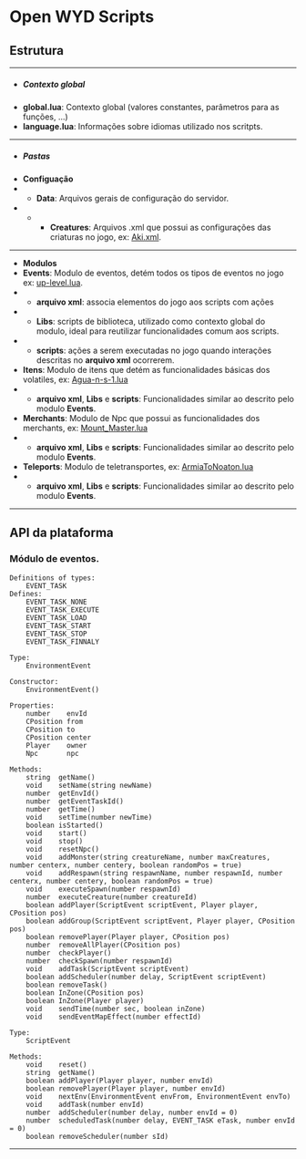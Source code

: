 # Open WYD Scripts


## Estrutura
--------------------------------------------------------------------------------------------------------------------------
- ##### **Contexto global**
- **global.lua**: Contexto global (valores constantes, parâmetros para as funções, ...)
- **language.lua**: Informações sobre idiomas utilizado nos scritpts.
--------------------------------------------------------------------------------------------------------------------------
- ##### **Pastas**
- **Configuação**
- - **Data**: Arquivos gerais de configuração do servidor.
- - - **Creatures**: Arquivos .xml que possui as configurações das criaturas no jogo, ex: [Aki.xml](https://github.com/open-wyd/open-wyd-scripts/blob/master/Data/Creatures/Aki.xml). 
--------------------------------------------------------------------------------------------------------------------------
- **Modulos**
- **Events**: Modulo de eventos, detém todos os tipos de eventos no jogo ex: [up-level.lua](https://github.com/open-wyd/open-wyd-scripts/blob/master/Events/scripts/up-level/up-level.lua).
- - **arquivo xml**: associa elementos do jogo aos scripts com ações
- - **Libs**: scripts de biblioteca, utilizado como contexto global do modulo, ideal para reutilizar funcionalidades comum aos scripts.
- - **scripts**: ações a serem executadas no jogo quando interações descritas no **arquivo xml** ocorrerem.
- **Itens**: Modulo de itens que detém as funcionalidades básicas dos volatiles, ex: [Agua-n-s-1.lua](https://github.com/open-wyd/open-wyd-scripts/blob/master/Itens/scripts/Agua%20N/Agua-n-s-1.lua)
- - **arquivo xml**, **Libs** e  **scripts**: Funcionalidades similar ao descrito pelo modulo **Events**.
- **Merchants**: Modulo de Npc que possui as funcionalidades dos merchants, ex: [Mount_Master.lua](https://github.com/open-wyd/open-wyd-scripts/blob/master/Merchants/scripts/Mount_Master.lua)
- - **arquivo xml**, **Libs** e  **scripts**: Funcionalidades similar ao descrito pelo modulo **Events**.
- **Teleports**: Modulo de teletransportes, ex: [ArmiaToNoaton.lua](https://github.com/open-wyd/open-wyd-scripts/blob/master/Teleports/scripts/Armia/ArmiaToNoaton.lua)
- - **arquivo xml**, **Libs** e  **scripts**: Funcionalidades similar ao descrito pelo modulo **Events**.
--------------------------------------------------------------------------------------------------------------------------

## API da plataforma

### Módulo de eventos.
```
Definitions of types:
    EVENT_TASK
Defines:
    EVENT_TASK_NONE
    EVENT_TASK_EXECUTE
    EVENT_TASK_LOAD
    EVENT_TASK_START
    EVENT_TASK_STOP
    EVENT_TASK_FINNALY
```

```
Type: 
	EnvironmentEvent

Constructor:
    EnvironmentEvent()
   
Properties:
    number    envId
    CPosition from
    CPosition to
    CPosition center
    Player    owner
    Npc       npc
    
Methods:
    string  getName()
    void    setName(string newName)
    number  getEnvId()
    number  getEventTaskId()
    number  getTime()
    void    setTime(number newTime)
    boolean isStarted()
    void    start()
    void    stop()
    void    resetNpc()
    void    addMonster(string creatureName, number maxCreatures, number centerx, number centery, boolean randomPos = true)
    void    addRespawn(string respawnName, number respawnId, number centerx, number centery, boolean randomPos = true)
    void    executeSpawn(number respawnId)
    number  executeCreature(number creatureId)
    boolean addPlayer(ScriptEvent scriptEvent, Player player, CPosition pos)
    boolean addGroup(ScriptEvent scriptEvent, Player player, CPosition pos)
    boolean removePlayer(Player player, CPosition pos)
    number  removeAllPlayer(CPosition pos)
    number  checkPlayer()
    number  checkSpawn(number respawnId)
    void    addTask(ScriptEvent scriptEvent)
    boolean addScheduler(number delay, ScriptEvent scriptEvent)
    boolean removeTask()
    boolean InZone(CPosition pos)
    boolean InZone(Player player)
    void    sendTime(number sec, boolean inZone)
    void    sendEventMapEffect(number effectId)
```
```
Type: 
	ScriptEvent

Methods:
    void    reset()
    string  getName()
    boolean addPlayer(Player player, number envId)
    boolean removePlayer(Player player, number envId)
    void    nextEnv(EnvironmentEvent envFrom, EnvironmentEvent envTo)
    void    addTask(number envId)
    number  addScheduler(number delay, number envId = 0)
    number  scheduledTask(number delay, EVENT_TASK eTask, number envId = 0)
    boolean removeScheduler(number sId)
```
--------------------------------------------------------------------------------------------------------------------------

